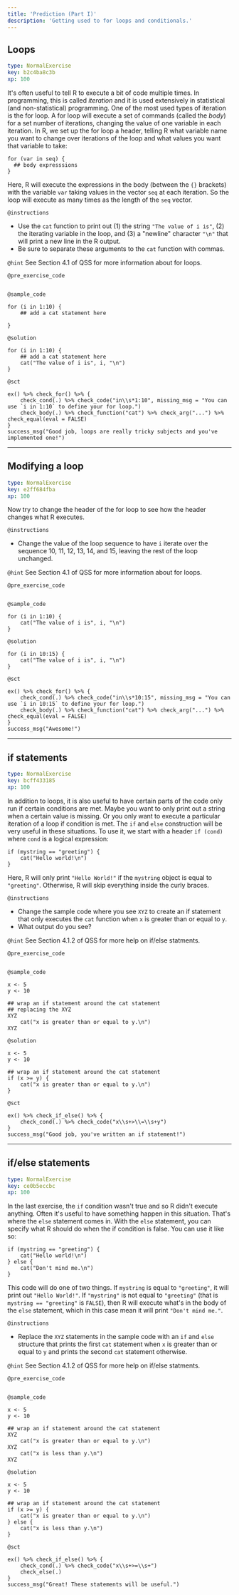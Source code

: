 ```yaml
---
title: 'Prediction (Part I)'
description: 'Getting used to for loops and conditionals.'
---
```


## Loops

```yaml
type: NormalExercise
key: b2c4ba8c3b
xp: 100
```

It's often useful to tell R to execute a bit of code multiple times. In programming, this is called *iteration* and it is used extensively in statistical (and non-statistical) programming. One of the most used types of iteration is the for loop. A for loop will execute a set of commands (called the *body*) for a set number of iterations, changing the value of one variable in each iteration. In R, we set up the for loop a header, telling R what variable name you want to change over iterations of the loop and what values you want that variable to take:

    for (var in seq) {
      ## body expresssions
    }

Here, R will execute the expressions in the body (between the `{}` brackets) with the variable `var` taking values in the vector `seq` at each iteration. So the loop will execute as many times as the length of the `seq` vector.

`@instructions`
- Use the `cat` function to print out (1) the string `"The value of i is"`, (2) the iterating variable in the loop, and (3) a "newline" character `"\n"` that will print a new line in the R output. 
- Be sure to separate these arguments to the `cat` function with commas.

`@hint`
See Section 4.1 of QSS for more information about for loops.

`@pre_exercise_code`
```{r}

```

`@sample_code`
```{r}
for (i in 1:10) {
    ## add a cat statement here
    
}
```

`@solution`
```{r}
for (i in 1:10) {
    ## add a cat statement here
    cat("The value of i is", i, "\n")
}
```

`@sct`
```{r}
ex() %>% check_for() %>% {
    check_cond(.) %>% check_code("in\\s*1:10", missing_msg = "You can use `i in 1:10` to define your for loop.")
    check_body(.) %>% check_function("cat") %>% check_arg("...") %>% check_equal(eval = FALSE)
}
success_msg("Good job, loops are really tricky subjects and you've implemented one!")
```

---

## Modifying a loop

```yaml
type: NormalExercise
key: e2ff684fba
xp: 100
```

Now try to change the header of the for loop to see how the header changes what R executes.

`@instructions`
- Change the value of the loop sequence to have `i` iterate over the sequence 10, 11, 12, 13, 14, and 15, leaving the rest of the loop unchanged.

`@hint`
See Section 4.1 of QSS for more information about for loops.

`@pre_exercise_code`
```{r}

```

`@sample_code`
```{r}
for (i in 1:10) {
    cat("The value of i is", i, "\n")
}
```

`@solution`
```{r}
for (i in 10:15) {
    cat("The value of i is", i, "\n")
}
```

`@sct`
```{r}
ex() %>% check_for() %>% {
    check_cond(.) %>% check_code("in\\s*10:15", missing_msg = "You can use `i in 10:15` to define your for loop.")
    check_body(.) %>% check_function("cat") %>% check_arg("...") %>% check_equal(eval = FALSE)
}
success_msg("Awesome!")
```

---

## if statements

```yaml
type: NormalExercise
key: bcff433185
xp: 100
```

In addition to loops, it is also useful to have certain parts of the code only run if certain conditions are met. Maybe you want to only print out a string when a certain value is missing. Or you only want to execute a particular iteration of a loop if condition is met. The `if` and `else` construction will be very useful in these situations. To use it, we start with a header `if (cond)` where `cond` is a logical expression:

    if (mystring == "greeting") {
        cat("Hello world!\n")
    }

Here, R will only print `"Hello World!"` if the `mystring` object is equal to `"greeting"`. Otherwise, R will skip everything inside the curly braces.

`@instructions`
- Change the sample code where you see `XYZ` to create an if statement that only executes the `cat` function when `x` is greater than or equal to `y`.
- What output do you see?

`@hint`
See Section 4.1.2 of QSS for more help on if/else statments.

`@pre_exercise_code`
```{r}

```

`@sample_code`
```{r}
x <- 5
y <- 10

## wrap an if statement around the cat statement
## replacing the XYZ
XYZ
    cat("x is greater than or equal to y.\n")
XYZ
```

`@solution`
```{r}
x <- 5
y <- 10

## wrap an if statement around the cat statement
if (x >= y) {
    cat("x is greater than or equal to y.\n")
}
```

`@sct`
```{r}
ex() %>% check_if_else() %>% {
    check_cond(.) %>% check_code("x\\s+>\\=\\s+y")
}
success_msg("Good job, you've written an if statement!")
```

---

## if/else statements

```yaml
type: NormalExercise
key: ce0b5eccbc
xp: 100
```

In the last exercise, the `if` condition wasn't true and so R didn't execute anything. Often it's useful to have something happen in this situation. That's where the `else` statement comes in. With the `else` statement, you can specify what R should do when the if condition is false. You can use it like so:

    if (mystring == "greeting") {
        cat("Hello world!\n")
    } else {
        cat("Don't mind me.\n")
    }

This code will do one of two things. If `mystring` is equal to `"greeting"`, it will print out `"Hello World!"`. If `"mystring"` is not equal to `"greeting"` (that is `mystring == "greeting"` is `FALSE`), then R will execute what's in the body of the `else` statement, which in this case mean it will print `"Don't mind me."`.

`@instructions`
- Replace the `XYZ` statements in the sample code with an `if` and `else` structure that prints the first `cat` statement when `x` is greater than or equal to `y` and prints the second `cat` statement otherwise.

`@hint`
See Section 4.1.2 of QSS for more help on if/else statments.

`@pre_exercise_code`
```{r}

```

`@sample_code`
```{r}
x <- 5
y <- 10

## wrap an if statement around the cat statement
XYZ
    cat("x is greater than or equal to y.\n")
XYZ
    cat("x is less than y.\n")
XYZ
```

`@solution`
```{r}
x <- 5
y <- 10

## wrap an if statement around the cat statement
if (x >= y) {
    cat("x is greater than or equal to y.\n")
} else {
    cat("x is less than y.\n")
}
```

`@sct`
```{r}
ex() %>% check_if_else() %>% {
    check_cond(.) %>% check_code("x\\s+>=\\s+")
    check_else(.) 
}
success_msg("Great! These statements will be useful.")
```
